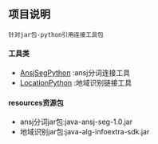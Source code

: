 ## 项目说明
```
针对jar包-python引用连接工具包
```
#### 工具类
* [AnsjSegPython](src/main/java/com/zy/alg/JarExecution/AnsjSegPython.java)
:ansj分词连接工具
* [LocationPython](src/main/java/com/zy/alg/JarExecution/LocationPython.java)
:地域识别链接工具

#### resources资源包
* ansj分词jar包:java-ansj-seg-1.0.jar
* 地域识别jar包:java-alg-infoextra-sdk.jar
